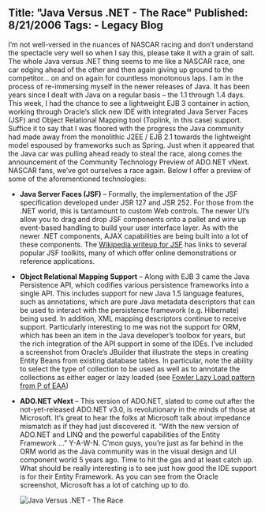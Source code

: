 Title: "Java Versus .NET - The Race"
Published: 8/21/2006
Tags:
    - Legacy Blog
---
I’m not well-versed in the nuances of NASCAR racing and don’t understand the spectacle very well so when I say this, please take it with a grain of salt. The whole Java versus .NET thing seems to me like a NASCAR race, one car edging ahead of the other and then again giving up ground to the competitor… on and on again for countless monotonous laps. I am in the process of re-immersing myself in the newer releases of Java. It has been years since I dealt with Java on a regular basis – the 1.1 through 1.4 days. This week, I had the chance to see a lightweight EJB 3 container in action, working through Oracle’s slick new IDE with integrated Java Server Faces (JSF) and Object Relational Mapping tool (Toplink, in this case) support. Suffice it to say that I was floored with the progress the Java community had made away from the monolithic J2EE / EJB 2.1 towards the lightweight model espoused by frameworks such as Spring.  Just when it appeared that the Java car was pulling ahead ready to steal the race, along comes the announcement of the Community Technology Preview of ADO.NET vNext. NASCAR fans, we’ve got ourselves a race again. Below I offer a preview of some of the aforementioned technologies:

* **Java Server Faces (JSF)** – Formally, the implementation of the JSF specification developed under JSR 127 and JSR 252. For those from the .NET world, this is tantamount to custom Web controls. The newer UI’s allow you to drag and drop JSF components onto a pallet and wire up event-based handling to build your user interface layer. As with the newer .NET components, AJAX capabilities are being built into a lot of these components. The [Wikipedia writeup for JSF](https://en.wikipedia.org/wiki/Jakarta_Server_Faces#Toolkits) has links to several popular JSF toolkits, many of which offer online demonstrations or reference applications.
* **Object Relational Mapping Support** – Along with EJB 3 came the Java Persistence API, which codifies various persistence frameworks into a single API. This includes support for new Java 1.5 language features, such as annotations, which are pure Java metadata descriptors that can be used to interact with the persistence framework (e.g. Hibernate) being used. In addition, XML mapping descriptors continue to receive support. Particularly interesting to me was not the support for ORM, which has been an item in the Java developer’s toolbox for years, but the rich integration of the API support in some of the IDEs. I’ve included a screenshot from Oracle’s JBuilder that illustrate the steps in creating Entity Beans from existing database tables. In particular, note the ability to select the type of collection to be used as well as to annotate the collections as either eager or lazy loaded (see [Fowler Lazy Load pattern from P of EAA](https://www.martinfowler.com/eaaCatalog/lazyLoad.html))
* **ADO.NET vNext** – This version of ADO.NET, slated to come out after the not-yet-released ADO.NET v3.0, is revolutionary in the minds of those at Microsoft. It’s great to hear the folks at Microsoft talk about impedance mismatch as if they had just discovered it. “With the new version of ADO.NET and LINQ and the powerful capabilities of the Entity Framework …” Y-A-W-N. C’mon guys, you’re just as far behind in the ORM world as the Java community was in the visual design and UI component world 5 years ago. Time to hit the gas and at least catch up. What should be really interesting is to see just how good the IDE support is for their Entity Framework. As you can see from the Oracle screenshot, Microsoft has a lot of catching up to do.

    ![Java Versus .NET - The Race](http://s3.beckshome.com/20060821-Java-Versus-DotNET-The-Race.gif)